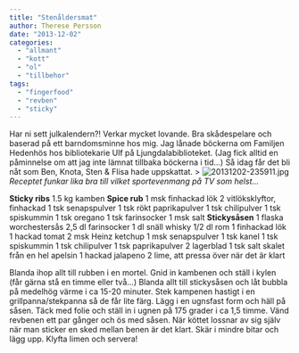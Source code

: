 ```yaml
---
title: "Stenåldersmat"
author: Therese Persson
date: "2013-12-02"
categories: 
  - "allmant"
  - "kott"
  - "ol"
  - "tillbehor"
tags: 
  - "fingerfood"
  - "revben"
  - "sticky"
---
```


Har ni sett julkalendern?! Verkar mycket lovande. Bra skådespelare och baserad på ett barndomsminne hos mig. Jag lånade böckerna om Familjen Hedenhös hos bibliotekarie Ulf på Ljungdalabiblioteket. (Jag fick alltid en påminnelse om att jag inte lämnat tillbaka böckerna i tid...) Så idag får det bli nåt som Ben, Knota, Sten & Flisa hade uppskattat. >
![20131202-235911.jpg](/static/img/20131202-235911.jpg)
_Receptet funkar lika bra till vilket sportevenmang på TV som helst..._

**Sticky ribs** 1.5 kg kamben **Spice rub** 1 msk finhackad lök 2 vitlöksklyftor, finhackad 1 tsk senapspulver 1 tsk rökt paprikapulver 1 tsk chilipulver 1 tsk spiskummin 1 tsk oregano 1 tsk farinsocker 1 msk salt **Stickysåsen** 1 flaska worchestersås 2,5 dl farinsocker 1 dl snäll whisky 1/2 dl rom 1 finhackad lök 1 hackad tomat 2 msk Heinz ketchup 1 msk senapspulver 1 tsk kanel 1 tsk spiskummin 1 tsk chilipulver 1 tsk paprikapulver 2 lagerblad 1 tsk salt skalet från en hel apelsin 1 hackad jalapeno 2 lime, att pressa över när det är klart

Blanda ihop allt till rubben i en mortel. Gnid in kambenen och ställ i kylen (får gärna stå en timme eller två...) Blanda allt till stickysåsen och låt bubbla på medelhög värme i ca 15-20 minuter. Stek kampenen hastigt i en grillpanna/stekpanna så de får lite färg. Lägg i en ugnsfast form och häll på såsen. Täck med folie och ställ in i ugnen på 175 grader i ca 1,5 timme. Vänd revbenen ett par gånger och ös med såsen. När köttet lossnar av sig själv när man sticker en sked mellan benen är det klart. Skär i mindre bitar och lägg upp. Klyfta limen och servera!
